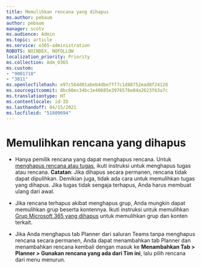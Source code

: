 ```yaml
---
title: Memulihkan rencana yang dihapus
ms.author: pebaum
author: pebaum
manager: scotv
ms.audience: Admin
ms.topic: article
ms.service: o365-administration
ROBOTS: NOINDEX, NOFOLLOW
localization_priority: Priority
ms.collection: Adm_O365
ms.custom:
- "9001718"
- "3811"
ms.openlocfilehash: e97c564d01abeb4dbe7ff7c1d88752ead8f24128
ms.sourcegitcommit: 8bc60ec34bc1e40685e3976576e04a2623f63a7c
ms.translationtype: HT
ms.contentlocale: id-ID
ms.lasthandoff: 04/15/2021
ms.locfileid: "51809694"
---
```

# <a name="recover-deleted-plans"></a>Memulihkan rencana yang dihapus

- Hanya pemilik rencana yang dapat menghapus rencana. Untuk [menghapus rencana atau tugas](https://support.microsoft.com/office/39e10e78-13f0-446d-94cd-9e562648497a.), ikuti instruksi untuk menghapus tugas atau rencana.  **Catatan**: Jika dihapus secara permanen, rencana tidak dapat dipulihkan. Demikian juga, tidak ada cara untuk memulihkan tugas yang dihapus. Jika tugas tidak sengaja terhapus, Anda harus membuat ulang dari awal.

- Jika rencana terhapus akibat menghapus grup, Anda mungkin dapat memulihkan grup beserta kontennya. Ikuti instruksi untuk memulihkan [Grup Microsoft 365 yang dihapus](https://docs.microsoft.com/microsoft-365/admin/create-groups/restore-deleted-group?view=o365-worldwide) untuk memulihkan grup dan konten terkait.

- Jika Anda menghapus tab Planner dari saluran Teams tanpa menghapus rencana secara permanen, Anda dapat menambahkan tab Planner dan menambahkan rencana kembali dengan masuk ke **Menambahkan Tab > Planner > Gunakan rencana yang ada dari Tim ini**, lalu pilih rencana dari menu menurun.
